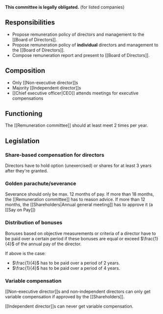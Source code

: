 **This committee is legally obligated.** (for listed companies)
## Responsibilities
- Propose remuneration policy of directors and management to the [[Board of Directors]].
- Propose remuneration policy of **individual** directors and management to the [[Board of Directors]].
- Compose remuneration report and present to [[Board of Directors]].
## Composition
- Only [[Non-executive director]]s
- Majority [[Independent director]]s
- [[Chief executive officer|CEO]] attends meetings for executive compensations
## Functioning
The [[Remuneration committee]] should at least meet 2 times per year.
## Legislation
### Share-based compensation for directors
Directors have to hold option (unexercised) or shares for at least 3 years after they're granted.
### Golden parachute/severance
Severance should only be max. 12 months of pay. If more than 18 months, the [[Remuneration committee]] has to reason advice. If more than 12 months, the [[Shareholders|Annual general meeting]] has to approve it (a [[Say on Pay]])
### Distribution of bonuses
Bonuses based on objective measurements or criteria of a director have to be paid over a certain period if these bonuses are equal or exceed $\frac{1}{4}$ of the annual pay of the director.

If above is the case:
- $\frac{1}{4}$ has to be paid over a period of 2 years.
- $\frac{1}{4}$ has to be paid over a period of 4 years.
### Variable compensation
[[Non-executive director]]s and non-independent directors can only get variable compensation if approved by the [[Shareholders]].

[[Independent director]]s can never get variable compensation.